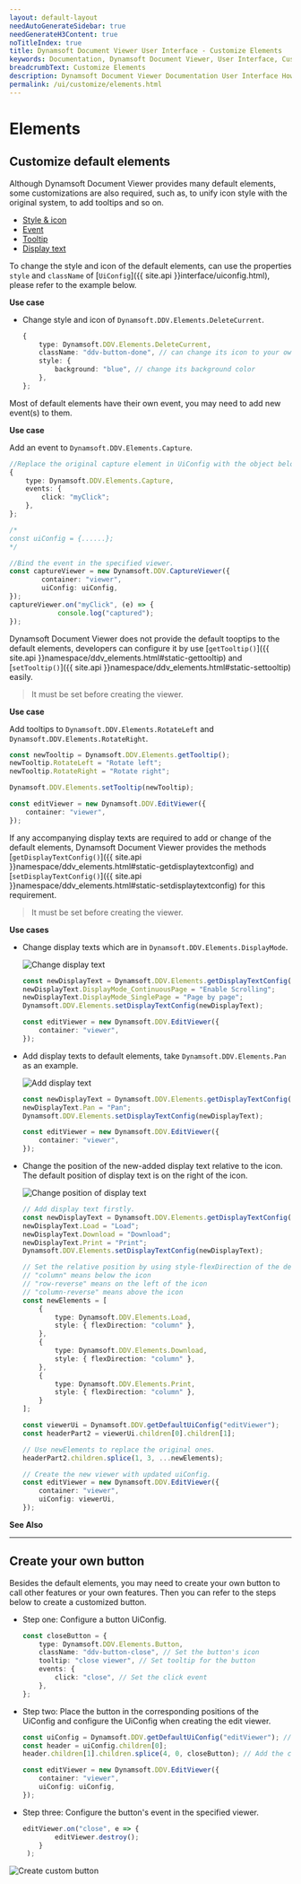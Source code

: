 ```yaml
---
layout: default-layout
needAutoGenerateSidebar: true
needGenerateH3Content: true
noTitleIndex: true
title: Dynamsoft Document Viewer User Interface - Customize Elements
keywords: Documentation, Dynamsoft Document Viewer, User Interface, Customize Elements
breadcrumbText: Customize Elements
description: Dynamsoft Document Viewer Documentation User Interface How to Customize Elements 
permalink: /ui/customize/elements.html
---
```


# Elements

## Customize default elements

Although Dynamsoft Document Viewer provides many default elements, some customizations are also required, such as, to unify icon style with the original system, to add tooltips and so on.

<div class="multi-panel-switching-prefix"></div>

- [Style & icon](#style-icon)
- [Event](#event)
- [Tooltip](#tooltip)
- [Display text](#display-text)

<div class="multi-panel-start"></div>

To change the style and icon of the default elements, can use the properties `style` and `className` of [`UiConfig`]({{ site.api }}interface/uiconfig.html), please refer to the example below.

**Use case**

- Change style and icon of `Dynamsoft.DDV.Elements.DeleteCurrent`.

    ```typescript
    {
        type: Dynamsoft.DDV.Elements.DeleteCurrent,
        className: "ddv-button-done", // can change its icon to your own one
        style: {
            background: "blue", // change its background color
        },
    };
    ```

<div class="multi-panel-end"></div>

<div class="multi-panel-start"></div>

Most of default elements have their own event, you may need to add new event(s) to them.

**Use case**

Add an event to `Dynamsoft.DDV.Elements.Capture`.

```typescript
//Replace the original capture element in UiConfig with the object below.
{
    type: Dynamsoft.DDV.Elements.Capture,
    events: {
        click: "myClick";
    },
};

/*
const uiConfig = {......};
*/

//Bind the event in the specified viewer.
const captureViewer = new Dynamsoft.DDV.CaptureViewer({
        container: "viewer",
        uiConfig: uiConfig,
});
captureViewer.on("myClick", (e) => {
            console.log("captured");
});
```

<div class="multi-panel-end"></div>

<div class="multi-panel-start"></div>

Dynamsoft Document Viewer does not provide the default tooptips to the default elements, developers can configure it by use [`getTooltip()`]({{ site.api }}namespace/ddv_elements.html#static-gettooltip) and [`setTooltip()`]({{ site.api }}namespace/ddv_elements.html#static-settooltip) easily. 

>It must be set before creating the viewer.

**Use case**

Add tooltips to `Dynamsoft.DDV.Elements.RotateLeft` and `Dynamsoft.DDV.Elements.RotateRight`.

```typescript
const newTooltip = Dynamsoft.DDV.Elements.getTooltip();
newTooltip.RotateLeft = "Rotate left";
newTooltip.RotateRight = "Rotate right";

Dynamsoft.DDV.Elements.setTooltip(newTooltip);

const editViewer = new Dynamsoft.DDV.EditViewer({
    container: "viewer", 
});
```

<div class="multi-panel-end"></div>

<div class="multi-panel-start"></div>

If any accompanying display texts are required to add or change of the default elements, Dynamsoft Document Viewer provides the methods [`getDisplayTextConfig()`]({{ site.api }}namespace/ddv_elements.html#static-getdisplaytextconfig) and [`setDisplayTextConfig()`]({{ site.api }}namespace/ddv_elements.html#static-setdisplaytextconfig) for this requirement. 

>It must be set before creating the viewer.

**Use cases**

- Change display texts which are in `Dynamsoft.DDV.Elements.DisplayMode`.

    ![Change display text](/assets/imgs/changedistext.png)

    ```typescript
    const newDisplayText = Dynamsoft.DDV.Elements.getDisplayTextConfig();
    newDisplayText.DisplayMode_ContinuousPage = "Enable Scrolling";
    newDisplayText.DisplayMode_SinglePage = "Page by page";
    Dynamsoft.DDV.Elements.setDisplayTextConfig(newDisplayText);

    const editViewer = new Dynamsoft.DDV.EditViewer({
        container: "viewer", 
    });
    ```

- Add display texts to default elements, take `Dynamsoft.DDV.Elements.Pan` as an example.

    ![Add display text](/assets/imgs/adddistext.png)

    ```typescript
    const newDisplayText = Dynamsoft.DDV.Elements.getDisplayTextConfig();
    newDisplayText.Pan = "Pan";
    Dynamsoft.DDV.Elements.setDisplayTextConfig(newDisplayText);

    const editViewer = new Dynamsoft.DDV.EditViewer({
        container: "viewer", 
    });
    ```

- Change the position of the new-added display text relative to the icon. The default position of display text is on the right of the icon. 

    ![Change position of display text](/assets/imgs/positiondistext.png)

    ```typescript
    // Add display text firstly.
    const newDisplayText = Dynamsoft.DDV.Elements.getDisplayTextConfig();
    newDisplayText.Load = "Load";
    newDisplayText.Download = "Download";
    newDisplayText.Print = "Print";
    Dynamsoft.DDV.Elements.setDisplayTextConfig(newDisplayText);

    // Set the relative position by using style-flexDirection of the default element.
    // "column" means below the icon
    // "row-reverse" means on the left of the icon
    // "column-reverse" means above the icon
    const newElements = [
        {
            type: Dynamsoft.DDV.Elements.Load,
            style: { flexDirection: "column" }, 
        },
        {
            type: Dynamsoft.DDV.Elements.Download,
            style: { flexDirection: "column" }, 
        },
        {            
            type: Dynamsoft.DDV.Elements.Print,
            style: { flexDirection: "column" },
        }
    ];

    const viewerUi = Dynamsoft.DDV.getDefaultUiConfig("editViewer");
    const headerPart2 = viewerUi.children[0].children[1]; 

    // Use newElements to replace the original ones.
    headerPart2.children.splice(1, 3, ...newElements);

    // Create the new viewer with updated uiConfig.
    const editViewer = new Dynamsoft.DDV.EditViewer({
        container: "viewer", 
        uiConfig: viewerUi,
    });
    ```
    
**See Also**


<div class="multi-panel-end"></div>

<div class="multi-panel-switching-end"></div>


-------

## Create your own button

Besides the default elements, you may need to create your own button to call other features or your own features. Then you can refer to the steps below to create a customized button.

- Step one: Configure a button UiConfig.
    ```typescript
    const closeButton = {
        type: Dynamsoft.DDV.Elements.Button, 
        className: "ddv-button-close", // Set the button's icon
        tooltip: "close viewer", // Set tooltip for the button
        events: {
            click: "close", // Set the click event
        }, 
    };
    ```
- Step two: Place the button in the corresponding positions of the UiConfig and configure the UiConfig when creating the edit viewer.
    ```typescript
    const uiConfig = Dynamsoft.DDV.getDefaultUiConfig("editViewer"); // Get the default UiConfig of EditViewer
    const header = uiConfig.children[0];
    header.children[1].children.splice(4, 0, closeButton); // Add the close button to the header's right

    const editViewer = new Dynamsoft.DDV.EditViewer({
        container: "viewer",
        uiConfig: uiConfig,
    });
    ```
- Step three: Configure the button's event in the specified viewer.
    ```typescript
    editViewer.on("close", e => {
            editViewer.destroy();
        }
     );
    ```

![Create custom button](/assets/imgs/custombutton.png)